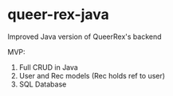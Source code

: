 # queer-rex-java
Improved Java version of QueerRex's backend

MVP:
1. Full CRUD in Java
2. User and Rec models (Rec holds ref to user)
3. SQL Database
